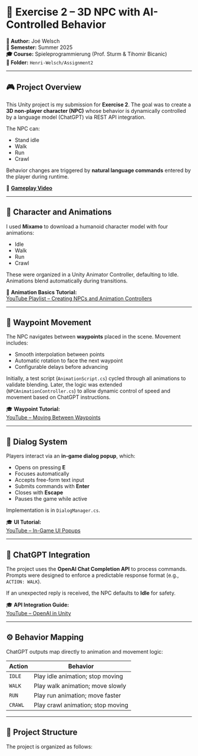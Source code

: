 # 🤖 Exercise 2 – 3D NPC with AI-Controlled Behavior

**👤 Author:** Joé Welsch  
**📅 Semester:** Summer 2025  
**🎓 Course:** Spieleprogrammierung (Prof. Sturm & Tihomir Bicanic)  
**📁 Folder:** `Henri-Welsch/Assignment2`

---

## 🎮 Project Overview

This Unity project is my submission for **Exercise 2**. The goal was to create a **3D non-player character (NPC)** whose behavior is dynamically controlled by a language model (ChatGPT) via REST API integration.  

The NPC can:

- Stand idle
- Walk
- Run
- Crawl

Behavior changes are triggered by **natural language commands** entered by the player during runtime.

🎥 **[Gameplay Video](https://youtu.be/27rN1tsXll8)**

---

## 🎨 Character and Animations

I used **Mixamo** to download a humanoid character model with four animations:

- Idle
- Walk
- Run
- Crawl

These were organized in a Unity Animator Controller, defaulting to Idle. Animations blend automatically during transitions.

👀 **Animation Basics Tutorial:**  
[YouTube Playlist – Creating NPCs and Animation Controllers](https://www.youtube.com/watch?v=-FhvQDqmgmU&list=PLwyUzJb_FNeTQwyGujWRLqnfKpV-cj-eO)

---

## 🧭 Waypoint Movement

The NPC navigates between **waypoints** placed in the scene. Movement includes:

- Smooth interpolation between points
- Automatic rotation to face the next waypoint
- Configurable delays before advancing

Initially, a test script (`AnimationScript.cs`) cycled through all animations to validate blending. Later, the logic was extended (`NPCAnimationController.cs`) to allow dynamic control of speed and movement based on ChatGPT instructions.

🎓 **Waypoint Tutorial:**  
[YouTube – Moving Between Waypoints](https://www.youtube.com/watch?v=40oTxM6cSYw)

---

## 💬 Dialog System

Players interact via an **in-game dialog popup**, which:

- Opens on pressing **E**
- Focuses automatically
- Accepts free-form text input
- Submits commands with **Enter**
- Closes with **Escape**
- Pauses the game while active

Implementation is in `DialogManager.cs`.

🎓 **UI Tutorial:**  
[YouTube – In-Game UI Popups](https://www.youtube.com/watch?v=JivuXdrIHK0)

---

## 🧠 ChatGPT Integration

The project uses the **OpenAI Chat Completion API** to process commands. Prompts were designed to enforce a predictable response format (e.g., `ACTION: WALK`).  

If an unexpected reply is received, the NPC defaults to **Idle** for safety.  

🎓 **API Integration Guide:**  
[YouTube – OpenAI in Unity](https://www.youtube.com/watch?v=qgT-quk3JEo)

---

## ⚙️ Behavior Mapping

ChatGPT outputs map directly to animation and movement logic:

| Action       | Behavior                           |
|--------------|------------------------------------|
| `IDLE`       | Play idle animation; stop moving  |
| `WALK`       | Play walk animation; move slowly  |
| `RUN`        | Play run animation; move faster   |
| `CRAWL`      | Play crawl animation; stop moving |

---

## 📁 Project Structure

The project is organized as follows:


